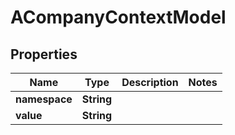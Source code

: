 
# ACompanyContextModel

## Properties
Name | Type | Description | Notes
------------ | ------------- | ------------- | -------------
**namespace** | **String** |  | 
**value** | **String** |  | 



